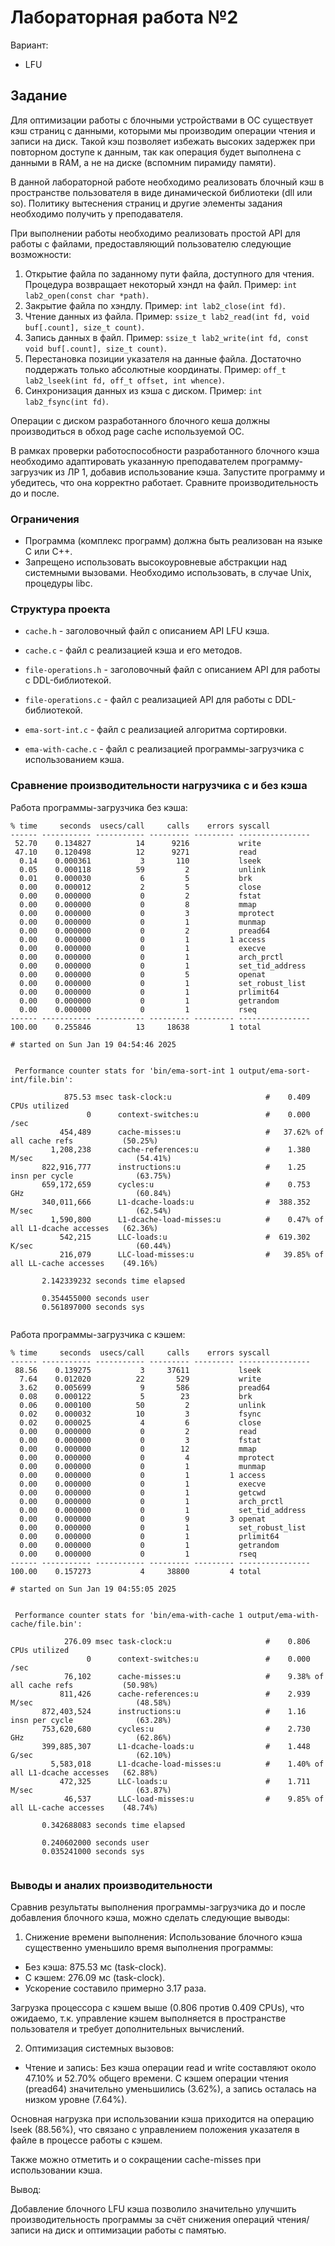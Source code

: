 # Лабораторная работа №2

Вариант: 

* LFU

## Задание

Для оптимизации работы с блочными устройствами в ОС существует кэш страниц с данными, которыми мы производим операции чтения и записи на диск. Такой кэш позволяет избежать высоких задержек при повторном доступе к данным, так как операция будет выполнена с данными в RAM, а не на диске (вспомним пирамиду памяти).

В данной лабораторной работе необходимо реализовать блочный кэш в пространстве пользователя в виде динамической библиотеки (dll или so). Политику вытеснения страниц и другие элементы задания необходимо получить у преподавателя.

При выполнении работы необходимо реализовать простой API для работы с файлами, предоставляющий пользователю следующие возможности:

1. Открытие файла по заданному пути файла, доступного для чтения. Процедура возвращает некоторый хэндл на файл. Пример:
`int lab2_open(const char *path)`.
2. Закрытие файла по хэндлу. Пример:
`int lab2_close(int fd)`.
3. Чтение данных из файла. Пример:
`ssize_t lab2_read(int fd, void buf[.count], size_t count)`.
4. Запись данных в файл. Пример:
`ssize_t lab2_write(int fd, const void buf[.count], size_t count)`.
5. Перестановка позиции указателя на данные файла. Достаточно поддержать только абсолютные координаты. Пример:
`off_t lab2_lseek(int fd, off_t offset, int whence)`.
6. Синхронизация данных из кэша с диском. Пример:
`int lab2_fsync(int fd)`.

Операции с диском разработанного блочного кеша должны производиться в обход page cache используемой ОС.

В рамках проверки работоспособности разработанного блочного кэша необходимо адаптировать указанную преподавателем программу-загрузчик из ЛР 1, добавив использование кэша. Запустите программу и убедитесь, что она корректно работает. Сравните производительность до и после.

### Ограничения
* Программа (комплекс программ) должна быть реализован на языке C или C++.
* Запрещено использовать высокоуровневые абстракции над системными вызовами. Необходимо использовать, в случае Unix, процедуры libc.

### Структура проекта

* `cache.h` - заголовочный файл с описанием API LFU кэша.
* `cache.c` - файл с реализацией кэша и его методов.


* `file-operations.h` - заголовочный файл с описанием API для работы с DDL-библиотекой.
* `file-operations.c` - файл с реализацией API для работы с DDL-библиотекой.

* `ema-sort-int.c` - файл с реализацией алгоритма сортировки.
* `ema-with-cache.c` - файл с реализацией программы-загрузчика с использованием кэша.

### Сравнение производительности нагрузчика с и без кэша

Работа программы-загрузчика без кэша:

```
% time     seconds  usecs/call     calls    errors syscall
------ ----------- ----------- --------- --------- ----------------
 52.70    0.134827          14      9216           write
 47.10    0.120498          12      9271           read
  0.14    0.000361           3       110           lseek
  0.05    0.000118          59         2           unlink
  0.01    0.000030           6         5           brk
  0.00    0.000012           2         5           close
  0.00    0.000000           0         2           fstat
  0.00    0.000000           0         8           mmap
  0.00    0.000000           0         3           mprotect
  0.00    0.000000           0         1           munmap
  0.00    0.000000           0         2           pread64
  0.00    0.000000           0         1         1 access
  0.00    0.000000           0         1           execve
  0.00    0.000000           0         1           arch_prctl
  0.00    0.000000           0         1           set_tid_address
  0.00    0.000000           0         5           openat
  0.00    0.000000           0         1           set_robust_list
  0.00    0.000000           0         1           prlimit64
  0.00    0.000000           0         1           getrandom
  0.00    0.000000           0         1           rseq
------ ----------- ----------- --------- --------- ----------------
100.00    0.255846          13     18638         1 total
```

```
# started on Sun Jan 19 04:54:46 2025


 Performance counter stats for 'bin/ema-sort-int 1 output/ema-sort-int/file.bin':

            875.53 msec task-clock:u                     #    0.409 CPUs utilized             
                 0      context-switches:u               #    0.000 /sec                      
           454,489      cache-misses:u                   #   37.62% of all cache refs           (50.25%)
         1,208,238      cache-references:u               #    1.380 M/sec                       (54.41%)
       822,916,777      instructions:u                   #    1.25  insn per cycle              (63.75%)
       659,172,659      cycles:u                         #    0.753 GHz                         (60.84%)
       340,011,666      L1-dcache-loads:u                #  388.352 M/sec                       (62.54%)
         1,590,800      L1-dcache-load-misses:u          #    0.47% of all L1-dcache accesses   (62.36%)
           542,215      LLC-loads:u                      #  619.302 K/sec                       (60.44%)
           216,079      LLC-load-misses:u                #   39.85% of all LL-cache accesses    (49.16%)

       2.142339232 seconds time elapsed

       0.354455000 seconds user
       0.561897000 seconds sys


```

Работа программы-загрузчика с кэшем:

```
% time     seconds  usecs/call     calls    errors syscall
------ ----------- ----------- --------- --------- ----------------
 88.56    0.139275           3     37611           lseek
  7.64    0.012020          22       529           write
  3.62    0.005699           9       586           pread64
  0.08    0.000122           5        23           brk
  0.06    0.000100          50         2           unlink
  0.02    0.000032          10         3           fsync
  0.02    0.000025           4         6           close
  0.00    0.000000           0         2           read
  0.00    0.000000           0         3           fstat
  0.00    0.000000           0        12           mmap
  0.00    0.000000           0         4           mprotect
  0.00    0.000000           0         1           munmap
  0.00    0.000000           0         1         1 access
  0.00    0.000000           0         1           execve
  0.00    0.000000           0         1           getcwd
  0.00    0.000000           0         1           arch_prctl
  0.00    0.000000           0         1           set_tid_address
  0.00    0.000000           0         9         3 openat
  0.00    0.000000           0         1           set_robust_list
  0.00    0.000000           0         1           prlimit64
  0.00    0.000000           0         1           getrandom
  0.00    0.000000           0         1           rseq
------ ----------- ----------- --------- --------- ----------------
100.00    0.157273           4     38800         4 total
```

```
# started on Sun Jan 19 04:55:05 2025


 Performance counter stats for 'bin/ema-with-cache 1 output/ema-with-cache/file.bin':

            276.09 msec task-clock:u                     #    0.806 CPUs utilized             
                 0      context-switches:u               #    0.000 /sec                      
            76,102      cache-misses:u                   #    9.38% of all cache refs           (50.98%)
           811,426      cache-references:u               #    2.939 M/sec                       (48.58%)
       872,403,524      instructions:u                   #    1.16  insn per cycle              (63.28%)
       753,620,680      cycles:u                         #    2.730 GHz                         (62.86%)
       399,885,307      L1-dcache-loads:u                #    1.448 G/sec                       (62.10%)
         5,583,018      L1-dcache-load-misses:u          #    1.40% of all L1-dcache accesses   (62.88%)
           472,325      LLC-loads:u                      #    1.711 M/sec                       (63.87%)
            46,537      LLC-load-misses:u                #    9.85% of all LL-cache accesses    (48.74%)

       0.342688083 seconds time elapsed

       0.240602000 seconds user
       0.035241000 seconds sys


```

### Выводы и аналих производительности

Сравнив результаты выполнения программы-загрузчика до и после добавления блочного кэша, можно сделать следующие выводы:

1. Снижение времени выполнения:
Использование блочного кэша существенно уменьшило время выполнения программы:

* Без кэша: 875.53 мс (task-clock).
* С кэшем: 276.09 мс (task-clock).
* Ускорение составило примерно 3.17 раза.

Загрузка процессора с кэшем выше (0.806 против 0.409 CPUs), что ожидаемо, т.к. управление кэшем выполняется в пространстве пользователя и требует дополнительных вычислений.

2. Оптимизация системных вызовов:

* Чтение и запись:
Без кэша операции read и write составляют около 47.10% и 52.70% общего времени.
С кэшем операции чтения (pread64) значительно уменьшились (3.62%), а запись осталась на низком уровне (7.64%).

Основная нагрузка при использовании кэша приходится на операцию lseek (88.56%), что связано с управлением положения указателя в файле в процессе работы с кэшем.

Также можно отметить и о сокращении cache-misses при использовании кэша.

Вывод: 

Добавление блочного LFU кэша позволило значительно улучшить производительность программы за счёт снижения операций чтения/записи на диск и оптимизации работы с памятью. 